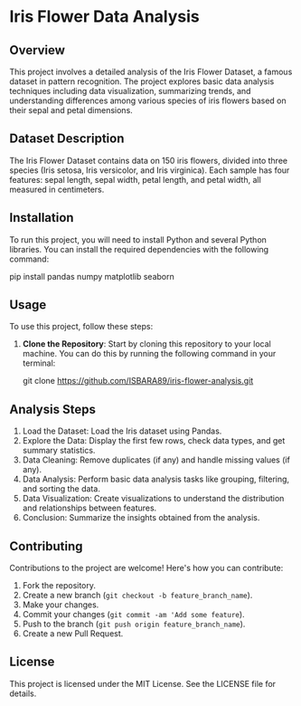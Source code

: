 # Iris Flower Data Analysis

## Overview
This project involves a detailed analysis of the Iris Flower Dataset, a famous dataset in pattern recognition. The project explores basic data analysis techniques including data visualization, summarizing trends, and understanding differences among various species of iris flowers based on their sepal and petal dimensions.

## Dataset Description
The Iris Flower Dataset contains data on 150 iris flowers, divided into three species (Iris setosa, Iris versicolor, and Iris virginica). Each sample has four features: sepal length, sepal width, petal length, and petal width, all measured in centimeters.

## Installation
To run this project, you will need to install Python and several Python libraries. You can install the required dependencies with the following command:

pip install pandas numpy matplotlib seaborn

## Usage
To use this project, follow these steps:

1. **Clone the Repository**: Start by cloning this repository to your local machine. You can do this by running the following command in your terminal:

   git clone https://github.com/ISBARA89/iris-flower-analysis.git

## Analysis Steps
1. Load the Dataset: Load the Iris dataset using Pandas.
2. Explore the Data: Display the first few rows, check data types, and get summary statistics.
3. Data Cleaning: Remove duplicates (if any) and handle missing values (if any).
4. Data Analysis: Perform basic data analysis tasks like grouping, filtering, and sorting the data.
5. Data Visualization: Create visualizations to understand the distribution and relationships between features.
6. Conclusion: Summarize the insights obtained from the analysis.

## Contributing
Contributions to the project are welcome! Here's how you can contribute:

1. Fork the repository.
2. Create a new branch (`git checkout -b feature_branch_name`).
3. Make your changes.
4. Commit your changes (`git commit -am 'Add some feature`).
5. Push to the branch (`git push origin feature_branch_name`).
6. Create a new Pull Request.

## License
This project is licensed under the MIT License. See the LICENSE file for details.
